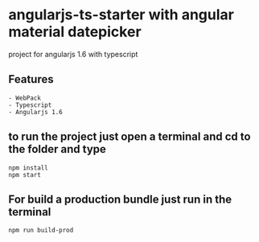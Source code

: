 # angularjs-ts-starter with angular material datepicker
 project for angularjs 1.6 with typescript

## Features
    - WebPack 
    - Typescript
    - Angularjs 1.6

## to run the project just open a terminal and cd to the folder and type 
```
npm install
npm start
```

## For build a production bundle just run in the terminal
```
npm run build-prod
```
